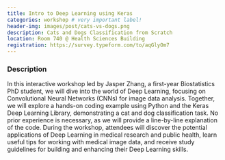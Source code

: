 ```yaml
---
title: Intro to Deep Learning using Keras
categories: workshop # very important label!
header-img: images/post/cats-vs-dogs.png
description: Cats and Dogs Classification from Scratch
location: Room 740 @ Health Sciences Building
registration: https://survey.typeform.com/to/aqGlyOm7
---
```


<!-- <div class="row">
<div class="col-sm-3"></div>
<div class="col-sm-6">
    <img src="/images/post/collab.png">
</div>
<div class="col-sm-3"></div>
</div> -->

### Description

In this interactive workshop led by Jasper Zhang, a first-year Biostatistics PhD student, we will dive into the world of Deep Learning, focusing on Convolutional Neural Networks (CNNs) for image data analysis. Together, we will explore a hands-on coding example using Python and the Keras Deep Learning Library, demonstrating a cat and dog classification task. No prior experience is necessary, as we will provide a line-by-line explanation of the code. During the workshop, attendees will discover the potential applications of Deep Learning in medical research and public health, learn useful tips for working with medical image data, and receive study guidelines for building and enhancing their Deep Learning skills.
